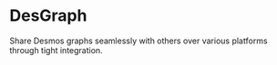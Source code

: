 # DesGraph
Share Desmos graphs seamlessly with others over various platforms through tight integration.
